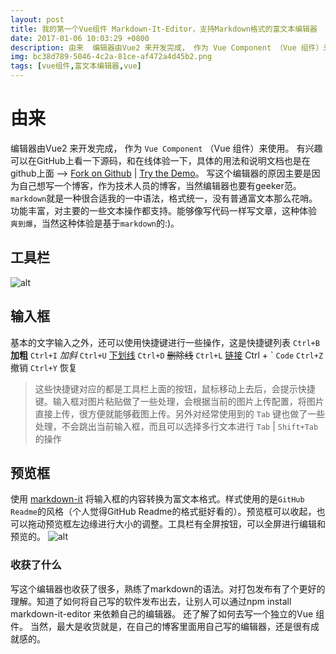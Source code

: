 ```yaml
---
layout: post
title: 我的第一个Vue组件 Markdown-It-Editor，支持Markdown格式的富文本编辑器
date: 2017-01-06 10:03:29 +0800
description: 由来  编辑器由Vue2 来开发完成， 作为 Vue Component （Vue 组件）来使用。 有兴趣可以在GitHub上看一下源码，和在线体验一下，具体的用法和说明文档也是在github上面 --> Fork on Github | Try the Demo。 写这个编辑器的原因主要是因为自己想写一个博客，作为技术人员的博客，当然编辑器也要有geeker范。markdown就是一种很合适我的一中语法，格式统一，没有普通富文本那么花哨。功能丰富，对主要的一些文本操作都支持。能够像写代码一样写文章，这种体验 爽到爆，当然这种体验是基于markdown的:)。
img: bc38d789-5046-4c2a-81ce-af472a4d45b2.png
tags: [vue组件,富文本编辑器,vue]
---
```


# 由来
编辑器由Vue2 来开发完成， 作为 `Vue Component` （Vue 组件）来使用。 有兴趣可以在GitHub上看一下源码，和在线体验一下，具体的用法和说明文档也是在github上面 --> [Fork on Github](https://github.com/k55k32/markdown-it-editor) | [Try the Demo](http://md.diamondfsd.com/)。
写这个编辑器的原因主要是因为自己想写一个博客，作为技术人员的博客，当然编辑器也要有geeker范。`markdown`就是一种很合适我的一中语法，格式统一，没有普通富文本那么花哨。功能丰富，对主要的一些文本操作都支持。能够像写代码一样写文章，这种体验 `爽到爆`，当然这种体验是基于`markdown`的:)。

## 工具栏
![alt]({{site.baseurl}}/assets/img/0750a965-78e1-4ccb-8f2c-18c34af80def.gif)

## 输入框
基本的文字输入之外，还可以使用快捷键进行一些操作，这是快捷键列表
`Ctrl+B` **加粗**
`Ctrl+I` *加斜*
`Ctrl+U` <u>下划线</u>
`Ctrl+D` ~~删除线~~
`Ctrl+L` [链接](http://diamondfsd.com)
Ctrl + \` `Code`
`Ctrl+Z` 撤销
`Ctrl+Y` 恢复
> 这些快捷键对应的都是工具栏上面的按钮，鼠标移动上去后，会提示快捷键。输入框对图片粘贴做了一些处理，会根据当前的图片上传配置，将图片直接上传，很方便就能够截图上传。另外对经常使用到的 `Tab` 键也做了一些处理，不会跳出当前输入框，而且可以选择多行文本进行 `Tab` | `Shift+Tab` 的操作

## 预览框
使用 [markdown-it](https://github.com/markdown-it/markdown-it) 将输入框的内容转换为富文本格式。样式使用的是`GitHub Readme`的风格（个人觉得GitHub Readme的格式挺好看的）。预览框可以收起，也可以拖动预览框左边缘进行大小的调整。工具栏有全屏按钮，可以全屏进行编辑和预览的。
![alt]({{site.baseurl}}/assets/img/dafd6c9b-e458-4fd6-b8a5-8d05d37edf28.gif)


### 收获了什么
写这个编辑器也收获了很多，熟练了markdown的语法。对打包发布有了个更好的理解。知道了如何将自己写的软件发布出去，让别人可以通过npm install markdown-it-editor 来依赖自己的编辑器。 还了解了如何去写一个独立的Vue 组件。 当然，最大是收货就是，在自己的博客里面用自己写的编辑器，还是很有成就感的。


